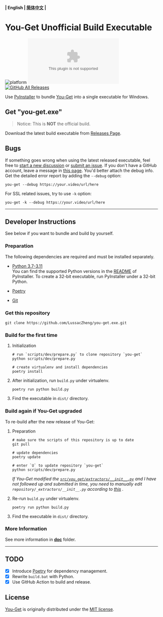 **| English | [简体中文](README_cn.md) |**

# You-Get Unofficial Build Executable

![platform](https://img.shields.io/badge/platform-Windows-brightgreen?logo=windows)
![GitHub release](https://img.shields.io/github/v/release/LussacZheng/you-get.exe?include_prereleases&label=build)
[![GitHub All Releases](https://img.shields.io/github/downloads/LussacZheng/you-get.exe/total?color=green&logo=github)](https://github.com/LussacZheng/you-get.exe/releases)

Use [PyInstaller](https://github.com/pyinstaller/pyinstaller) to bundle [You-Get](https://github.com/soimort/you-get) into a single executable for Windows.

## Get "you-get.exe"

> Notice: This is **NOT** the official build.

Download the latest build executable from [Releases Page](https://github.com/LussacZheng/you-get.exe/releases).

## Bugs

If something goes wrong when using the latest released executable, feel free to [start a new discussion](https://github.com/LussacZheng/you-get.exe/discussions) or [submit an issue](https://github.com/LussacZheng/you-get.exe/issues). If you don't have a GitHub account, leave a message in [this page](https://blog.lussac.net/archives/315/). You'd better attach the debug info. Get the detailed error report by adding the `--debug` option:

```shell
you-get --debug https://your.video/url/here
```

For SSL related issues, try to use `-k` option:

```shell
you-get -k --debug https://your.video/url/here
```

---

## Developer Instructions

See below if you want to bundle and build by yourself.

### Preparation

The following dependencies are required and must be installed separately.

- [Python 3.7-3.11](https://www.python.org/downloads/windows/)  
   You can find the supported Python versions in the [README](https://github.com/pyinstaller/pyinstaller#requirements-and-tested-platforms) of PyInstaller.
   To create a 32-bit executable, run PyInstaller under a 32-bit Python.

- [Poetry](https://python-poetry.org/docs/#installation)

- [Git](https://git-scm.com/)

### Get this repository

```shell
git clone https://github.com/LussacZheng/you-get.exe.git
```

### Build for the first time

1. Initialization

    ```shell
    # run `scripts/dev/prepare.py` to clone repository `you-get`
    python scripts/dev/prepare.py

    # create virtualenv and install dependencies
    poetry install
    ```

2. After initialization, run `build.py` under virtualenv.

    ```shell
    poetry run python build.py
    ```

3. Find the executable in `dist/` directory.

### Build again if You-Get upgraded

To re-build after the new release of You-Get:

1. Preparation

    ```shell
    # make sure the scripts of this repository is up to date
    git pull

    # update dependencies
    poetry update

    # enter `U` to update repository `you-get`
    python scripts/dev/prepare.py
    ```

    *If You-Get modified the [`src/you_get/extractors/__init__.py`](https://github.com/soimort/you-get/blob/develop/src/you_get/extractors/__init__.py) and I have not followed up and submitted in time, you need to manually edit `repository/_extractors/__init__.py` according to [this](https://github.com/LussacZheng/you-get.exe/blob/master/doc/PyInstaller-Options.md#%E7%89%B9%E6%AE%8A%E6%83%85%E5%86%B5) .*

2. Re-run `build.py` under virtualenv.

    ```shell
    poetry run python build.py
    ```

3. Find the executable in `dist/` directory.

### More Information

See more information in [**doc**](https://github.com/LussacZheng/you-get.exe/tree/master/doc) folder.

---

## TODO

- [x] Introduce [Poetry](https://github.com/python-poetry/poetry) for dependency management.
- [x] Rewrite `build.bat` with Python.
- [x] Use GitHub Action to build and release.

## License

[You-Get](https://github.com/soimort/you-get) is originally distributed under the [MIT license](https://github.com/soimort/you-get/blob/develop/LICENSE.txt).
